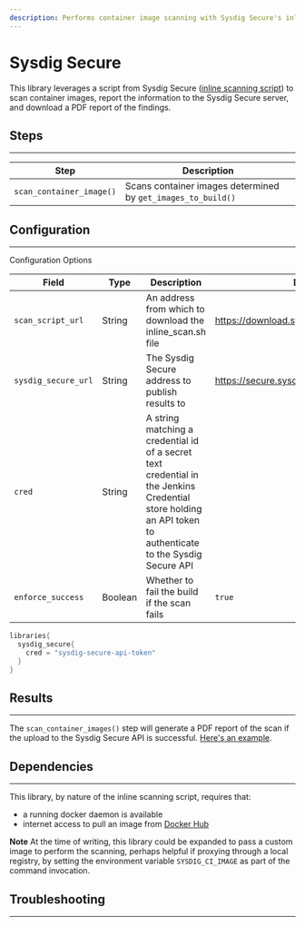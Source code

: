 ```yaml
---
description: Performs container image scanning with Sysdig Secure's inline scanner
---
```


# Sysdig Secure

This library leverages a script from Sysdig Secure ([inline scanning script](https://github.com/sysdiglabs/secure-inline-scan)) to scan container images,
report the information to the Sysdig Secure server, and download a PDF report of the findings.

## Steps

---

| Step | Description |
| ----------- | ----------- |
| `scan_container_image()` | Scans container images determined by `get_images_to_build()` |

## Configuration

---

Configuration Options

| Field | Type | Description | Default Value |
| ----------- | ----------- | ----------- | ----------- |
| `scan_script_url` | String | An address from which to download the inline_scan.sh file | <https://download.sysdig.com/stable/inline_scan.sh> |
| `sysdig_secure_url`  | String | The Sysdig Secure address to publish results to | <https://secure.sysdig.com> |
| `cred` | String | A string matching a credential id of a secret text credential in the Jenkins Credential store holding an API token to authenticate to the Sysdig Secure API ||
| `enforce_success` | Boolean  | Whether to fail the build if the scan fails | `true` |

```groovy
libraries{
  sysdig_secure{
    cred = "sysdig-secure-api-token"
  }
}
```

## Results

---

The `scan_container_images()` step will generate a PDF report of the scan if the upload to the Sysdig Secure API is successful.
[Here's an example](../../assets/attachments/sysdig_secure/sysdig_secure_report.pdf).

## Dependencies

---

This library, by nature of the inline scanning script, requires that:

* a running docker daemon is available
* internet access to pull an image from [Docker Hub](https://hub.docker.com/r/anchore/inline-scan)

**Note** At the time of writing, this library could be expanded to pass a custom image to perform the scanning,
perhaps helpful if proxying through a local registry, by setting the environment variable `SYSDIG_CI_IMAGE` as part of the command invocation.

## Troubleshooting

---
